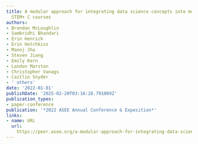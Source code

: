 ```yaml
---
title: A modular approach for integrating data science concepts into multiple undergraduate
  STEM+ C courses
authors:
- Brendan McLoughlin
- Sambridhi Bhandari
- Erin Henrick
- Erin Hotchkiss
- Manoj Jha
- Steven Jiang
- Emily Kern
- Landon Marston
- Christopher Vanags
- Caitlin Snyder
- ' others'
date: '2022-01-01'
publishDate: '2025-02-20T03:16:28.791089Z'
publication_types:
- paper-conference
publication: '*2022 ASEE Annual Conference & Exposition*'
links:
- name: URL
  url: 
    https://peer.asee.org/a-modular-approach-for-integrating-data-science-concepts-into-multiple-undergraduate-stem-c-courses
---
```

